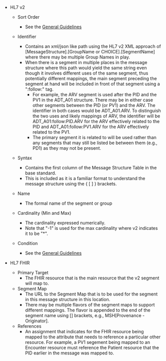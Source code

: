 * HL7 v2
   * Sort Order
      * See the [General Guidelines](mapping_guidelines.html#sort-order)

   * Identifier
      * Contains an xml/json like path using the HL7 v2 XML approach of [MessageStructure].[GroupName or CHOICE].[SegmentName] where there may be multiple Group Names in play.
      * When there is a segment in multiple places in the message structure where this path would yield the same string even though it involves different uses of the same segment, thus potentially different mappings, the main segment preceding the segment at hand will be included in front of that segment using a ":follow:" tag.
         * For example, the ARV segment is used after the PID and the PV1 in the ADT_A01 structure.  There may be in either case other segments between the PID (or PV1) and the ARV.  The identifier in both cases would be ADT_A01.ARV.  To distinguish the two uses and likely mappings of ARV, the identifier will be ADT_A01:follow:PID.ARV for the ARV effectively related to the PID and ADT_A01:follow:PV1.ARV for the ARV effectively related to the PV1.
         * The primary segment it is related to will be used rather than any segments that may still be listed be between them (e.g., PD1) as they may not be present.

  * Syntax
     * Contains the first column of the Message Structure Table in the base standard.
     * This is included as it is a familiar format to understand the message structure using the { [ ] } brackets.

  * Name
     * The formal name of the segment or group
  * Cardinality (Min and Max)
     * The cardinality expressed numerically.
     * Note that "-1" is used for the max cardinality where v2 indicates it to be "*".

  * Condition
     * See the [General Guidelines](mapping_guidelines.html#condition)

* HL7 FHIR
   * Primary Target
      * The FHIR resource that is the main resource that the v2 segment will map to.
   * Segment Map
      * The URL to the Segment Map that is to be used for the segment in this message structure in this location.
      * There may be multiple flavors of the segment maps to support different mappings.  The flavor is appended to the end of the segment name using [] brackets, e.g., MSH[Provenance - Originator].
   * References
      *  An assignment that indicates for the FHIR resource being mapped to the attribute that needs to reference a particular other resource.  For example, a PV1 segement being mapped to an Encounter resource must reference the Patient resource that the PID earlier in the message was mapped to.

